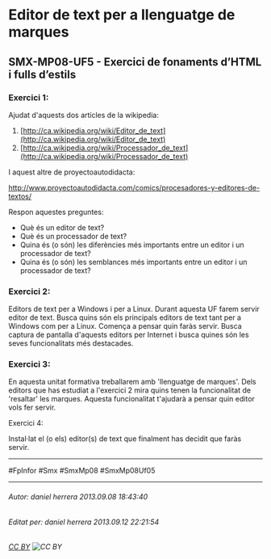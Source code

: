 # Editor de text per a llenguatge de marques
## SMX-MP08-UF5 - Exercici de fonaments d’HTML i fulls d’estils
### Exercici 1:

Ajudat d'aquests dos artícles de la wikipedia:

1. [http://ca.wikipedia.org/wiki/Editor_de_text](http://ca.wikipedia.org/wiki/Editor_de_text)
2. [http://ca.wikipedia.org/wiki/Processador_de_text](http://ca.wikipedia.org/wiki/Processador_de_text)

I aquest altre de proyectoautodidacta:

http://www.proyectoautodidacta.com/comics/procesadores-y-editores-de-textos/

Respon aquestes preguntes:

- Què és un editor de text?
- Què és un processador de text?
- Quina és (o són) les diferències més importants entre un editor i un processador de text?
- Quina és (o són) les semblances més importants entre un editor i un processador de text?

### Exercici 2:

Editors de text per a Windows i per a Linux. Durant aquesta UF farem servir editor de text. Busca quins són els principals editors de text tant per a Windows com per a Linux. Comença a pensar quin faràs servir. Busca captura de pantalla d'aquests editors per Internet i busca quines són les seves funcionalitats més destacades.

### Exercici 3:

En aquesta unitat formativa treballarem amb 'llenguatge de marques'. Dels editors que has estudiat a l'exercici 2 mira quins tenen la funcionalitat de 'resaltar' les marques. Aquesta funcionalitat t'ajudarà a pensar quin editor vols fer servir.

Exercici 4:

Instal·lat el (o els) editor(s) de text que finalment has decidit que faràs servir.

---

#FpInfor #Smx #SmxMp08 #SmxMp08Uf05

---

###### Autor: daniel herrera 2013.09.08 18:43:40
###### Editat per: daniel herrera 2013.09.12 22:21:54
###### [CC BY](https://creativecommons.org/licenses/by/4.0/) ![CC BY](https://licensebuttons.net/l/by/3.0/80x15.png)
